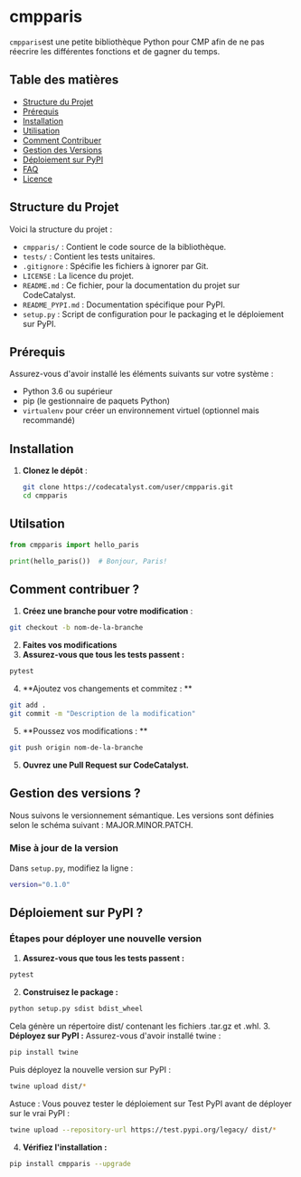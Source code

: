# cmpparis

`cmpparis`est une petite bibliothèque Python pour CMP afin de ne pas réecrire les différentes fonctions et de gagner du temps.

## Table des matières

- [Structure du Projet](#structure-du-projet)
- [Prérequis](#prérequis)
- [Installation](#installation)
- [Utilisation](#utilisation)
- [Comment Contribuer](#comment-contribuer)
- [Gestion des Versions](#gestion-des-versions)
- [Déploiement sur PyPI](#déploiement-sur-pypi)
- [FAQ](#faq)
- [Licence](#licence)

## Structure du Projet

Voici la structure du projet :

- `cmpparis/` : Contient le code source de la bibliothèque.
- `tests/` : Contient les tests unitaires.
- `.gitignore` : Spécifie les fichiers à ignorer par Git.
- `LICENSE` : La licence du projet.
- `README.md` : Ce fichier, pour la documentation du projet sur CodeCatalyst.
- `README_PYPI.md` : Documentation spécifique pour PyPI.
- `setup.py` : Script de configuration pour le packaging et le déploiement sur PyPI.

## Prérequis

Assurez-vous d'avoir installé les éléments suivants sur votre système :

- Python 3.6 ou supérieur
- pip (le gestionnaire de paquets Python)
- `virtualenv` pour créer un environnement virtuel (optionnel mais recommandé)

## Installation

1. **Clonez le dépôt** :

   ```bash
   git clone https://codecatalyst.com/user/cmpparis.git
   cd cmpparis
   ```

## Utilsation

```python
from cmpparis import hello_paris

print(hello_paris())  # Bonjour, Paris!
```

## Comment contribuer ? 

1. **Créez une branche pour votre modification** :
```bash
git checkout -b nom-de-la-branche
```
2. **Faites vos modifications**
3. **Assurez-vous que tous les tests passent :**
```bash
pytest
```
4. **Ajoutez vos changements et commitez : **
```bash
git add .
git commit -m "Description de la modification"
```
5. **Poussez vos modifications : **
```bash
git push origin nom-de-la-branche
```
5. **Ouvrez une Pull Request sur CodeCatalyst.**

## Gestion des versions ? 
Nous suivons le versionnement sémantique. Les versions sont définies selon le schéma suivant : MAJOR.MINOR.PATCH.

### Mise à jour de la version
Dans `setup.py`, modifiez la ligne :
```bash
version="0.1.0"
```

## Déploiement sur PyPI ? 
### Étapes pour déployer une nouvelle version

1. **Assurez-vous que tous les tests passent :**
```bash
pytest
```
2. **Construisez le package :**
```bash
python setup.py sdist bdist_wheel
```
Cela génère un répertoire dist/ contenant les fichiers .tar.gz et .whl.
3. **Déployez sur PyPI :**
Assurez-vous d'avoir installé twine :
```bash
pip install twine
```
Puis déployez la nouvelle version sur PyPI :
```bash
twine upload dist/*
```
Astuce : Vous pouvez tester le déploiement sur Test PyPI avant de déployer sur le vrai PyPI :
```bash
twine upload --repository-url https://test.pypi.org/legacy/ dist/*
```
4. **Vérifiez l'installation :**
```bash
pip install cmpparis --upgrade
```